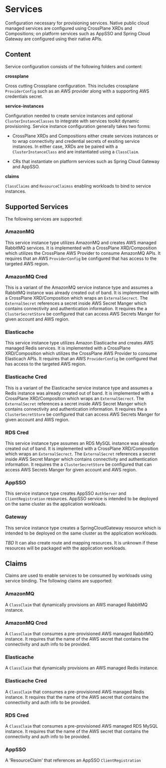# Services

Configuration necessary for provisioning services.  Native public cloud managed services are configured using CrossPlane XRDs and Compositions; on platform services such as 
AppSSO and Spring Cloud Gateway are configured using their native APIs.

## Content

Service configuration consists of the following folders and content:

**crossplane**

Cross cutting Crossplane configuration.  This includes crossplane `ProviderConfig` such as an AWS provider along
with a supporting AWS credentials secret.

**service-instances**

Configuration needed to create service instances and optional `ClusterInstanceClasses` to integrate with services toolkit dynamic provisioning.  Service instance 
configuration generally takes two forms:

- CrossPlane XRDs and Compositions either create services instances or to wrap connectivity and credential secrets of exsiting service instances.  In either case, XRDs are be
paired with a `ClusterInstanceClass` and are instantiated using a `ClassClaim`.  

- CRs that instantiate on platform services such as Spring Cloud Gateway and AppSSO. 

**claims**

`ClassClaims` and `ResourceClaimss` enabling workloads to bind to service instances.  

## Supported Services

The following services are supported:

### AmazonMQ

This service instance type utilizes AmazonMQ and creates AWS managed RabbitMQ services.  It is implemented with a CrossPlane XRD/Composition which utilizes the CrossPlane AWS
Provider to consume AmazonMQ APIs.  It requires that an AWS `ProviderConfig` be configured that has access to the targeted AWS region.

### AmazonMQ Cred

This is a variant of the AmazonMQ service instance type and assumes a RabbitMQ instance was already created out of band.  It is implemented with a CrossPlane XRD/Composition which wraps an `ExternalSecrect`.  The `ExternalSecret` references a secret inside AWS Secret Manger which contains connectivity and authentication information.  It requires the 
a `ClusterSecretStore` be configured that can access AWS Secrets Manger for given account and AWS region.

### Elasticache

This service instance type utilizes Amazon Elasticache and creates AWS managed Redis services.  It is implemented with a CrossPlane XRD/Composition which utilizes the 
CrossPlane AWS Provider to consume Elasticach APIs.  It requires that an AWS `ProviderConfig` be configured that has access to the targeted AWS region.

### Elasticache Cred

This is a variant of the Elasticache service instance type and assumes a Redis instance was already created out of band.  It is implemented with a CrossPlane XRD/Composition which wraps an `ExternalSecrect`.  The `ExternalSecret` references a secret inside AWS Secret Manger which contains connectivity and authentication information.  It requires the 
a `ClusterSecretStore` be configured that can access AWS Secrets Manger for given account and AWS region.

### RDS Cred

This service instance type assumes an RDS MySQL instance was already created out of band.  It is implemented with a CrossPlane XRD/Composition which wraps an `ExternalSecrect`.  The `ExternalSecret` references a secret inside AWS Secret Manger which contains connectivity and authentication information.  It requires the 
a `ClusterSecretStore` be configured that can access AWS Secrets Manger for given account and AWS region.

### AppSSO

This service instance type creates AppSSO `AuthServer` and `ClientRegistration` resources.  AppSSO service is intended to be deployed on the same cluster as the application
workloads.

### Gateway

This service instance type creates a SpringCloudGateway resource which is intended to be deployed on the same cluster as the application workloads.  

*TBD*  It can also create route and mapping resources.  It is unknown if these resources will be packaged with the application workloads.

## Claims

Claims are used to enable services to be consumed by workloads using service binding.  The following claims are supported:

### AmazonMQ

A `ClassClaim` that dynamically provisions an AWS managed RabbitMQ instance.   

### AmazonMQ Cred

A `ClassClaim` that consumes a pre-provisioned AWS managed RabbitMQ instance.  It requires that the name of the AWS secret that contains the connectivity and auth info to 
be provided.

### Elasticache

A `ClassClaim` that dynamically provisions an AWS managed Redis instance.  

### Elasticache Cred

A `ClassClaim` that consumes a pre-provisioned AWS managed Redis instance.  It requires that the name of the AWS secret that contains the connectivity and auth info to 
be provided.

### RDS Cred

A `ClassClaim` that consumes a pre-provisioned AWS managed RDS MySQL instance.  It requires that the name of the AWS secret that contains the connectivity and auth info to 
be provided.

### AppSSO

A 'ResourceClaim' that references an AppSSO `ClientRegistration`